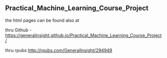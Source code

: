 ## Practical_Machine_Learning_Course_Project

the html pages can be found also at

thru Github - 
https://generalinsight.github.io/Practical_Machine_Learning_Course_Project/
 
thru rpubs
http://rpubs.com/GeneralInsight/294949

